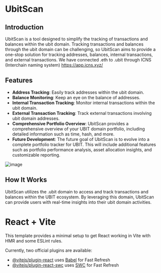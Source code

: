 # UbitScan

## Introduction

UbitScan is a tool designed to simplify the tracking of transactions and balances within the ubit domain. Tracking transactions and balances through the ubit domain can be challenging, so UbitScan aims to provide a one-stop solution for tracking addresses, balances, internal transactions, and external transactions. We have connected .eth to .ubit through ICNS (Interchain naming system) https://app.icns.xyz/


## Features





- **Address Tracking**: Easily track addresses within the ubit domain.
- **Balance Monitoring**: Keep an eye on the balance of addresses.
- **Internal Transaction Tracking**: Monitor internal transactions within the ubit domain.
- **External Transaction Tracking**: Track external transactions involving ubit domain addresses.
- **Comprehensive Portfolio Overview**: UbitScan provides a comprehensive overview of your UBIT domain portfolio, including detailed information such as time, hash, and more.
- **Future Development**: The future goal of UbitScan is to evolve into a complete portfolio tracker for UBIT. This will include additional features such as portfolio performance analysis, asset allocation insights, and customizable reporting.



![image](https://github.com/user-attachments/assets/a7ce5e1f-1423-4f8f-bb55-42071191f9f0)





## How It Works

UbitScan utilizes the .ubit domain to access and track transactions and balances within the UBIT ecosystem. By leveraging this domain, UbitScan can provide users with real-time insights into their ubit domain activities.


# React + Vite

This template provides a minimal setup to get React working in Vite with HMR and some ESLint rules.

Currently, two official plugins are available:

- [@vitejs/plugin-react](https://github.com/vitejs/vite-plugin-react/blob/main/packages/plugin-react/README.md) uses [Babel](https://babeljs.io/) for Fast Refresh
- [@vitejs/plugin-react-swc](https://github.com/vitejs/vite-plugin-react-swc) uses [SWC](https://swc.rs/) for Fast Refresh
